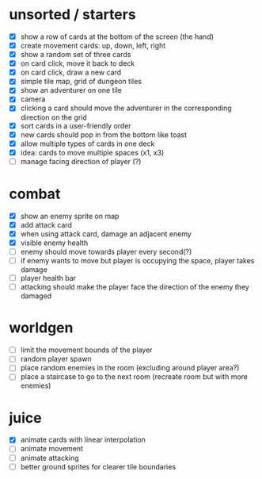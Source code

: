# unsorted / starters

- [x] show a row of cards at the bottom of the screen (the hand)
- [x] create movement cards: up, down, left, right
- [x] show a random set of three cards
- [x] on card click, move it back to deck
- [x] on card click, draw a new card
- [x] simple tile map, grid of dungeon tiles
- [x] show an adventurer on one tile
- [x] camera
- [x] clicking a card should move the adventurer in the corresponding direction on the grid
- [x] sort cards in a user-friendly order
- [x] new cards should pop in from the bottom like toast
- [x] allow multiple types of cards in one deck
- [x] idea: cards to move multiple spaces (x1, x3)
- [ ] manage facing direction of player (?)

# combat

- [x] show an enemy sprite on map
- [x] add attack card
- [x] when using attack card, damage an adjacent enemy
- [x] visible enemy health
- [ ] enemy should move towards player every second(?)
- [ ] if enemy wants to move but player is occupying the space, player takes damage
- [ ] player health bar
- [ ] attacking should make the player face the direction of the enemy they damaged

# worldgen

- [ ] limit the movement bounds of the player
- [ ] random player spawn
- [ ] place random enemies in the room (excluding around player area?)
- [ ] place a staircase to go to the next room (recreate room but with more enemies)

# juice

- [x] animate cards with linear interpolation
- [ ] animate movement
- [ ] animate attacking
- [ ] better ground sprites for clearer tile boundaries
